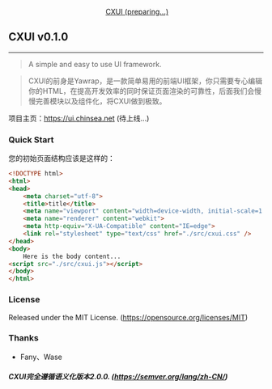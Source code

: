 <p align="center">
  <a href="https://ui.chinsea.net">CXUI (preparing...)</a>
</p>

## CXUI v0.1.0
---
> A simple and easy to use UI framework.

> CXUI的前身是Yawrap，是一款简单易用的前端UI框架，你只需要专心编辑你的HTML，在提高开发效率的同时保证页面渲染的可靠性，后面我们会慢慢完善模块以及组件化，将CXUI做到极致。

项目主页：https://ui.chinsea.net (待上线...)<br>

### Quick Start
您的初始页面结构应该是这样的：

```html
<!DOCTYPE html>
<html>
<head>
	<meta charset="utf-8">
	<title>title</title>
	<meta name="viewport" content="width=device-width, initial-scale=1.0, user-scalable=0, minimum-scale=1.0, maximum-scale=1.0">
	<meta name="renderer" content="webkit">
	<meta http-equiv="X-UA-Compatible" content="IE=edge">
	<link rel="stylesheet" type="text/css" href="./src/cxui.css" />
</head>
<body>
    Here is the body content...
<script src="./src/cxui.js"></script>
</body>
</html>
```

### License
Released under the MIT License. (https://opensource.org/licenses/MIT)

### Thanks
* Fany、Wase

##### CXUI完全遵循语义化版本2.0.0. (https://semver.org/lang/zh-CN/)
